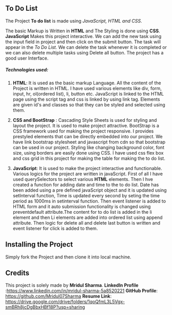 ## To Do List
The Project **To do list** is made using *JavaScript, HTML and CSS*.

The basic Markup is Written in **HTML** and The Styling is done using **CSS**.
**JavaScript** Makes this project interactive.
 We can add the new task using the input field in project and then click on the submit button. The task will appear in the *To Do List.* We can delete the task whenever it is completed or we can also delete multiple tasks using Delete all button. The project has a good user Interface.  

 ##### Technologies used: 
 1. **HTML**: It is used as the basic markup Language. All the content of the Project is written in HTML. I have used various elements like div, form, input, hr, ol(ordered list), li, button etc. JavaScript is linked to the HTML page using the script tag and css is linked by using link tag. Elements are given id's and classes so that they can be styled and selected using them.

 2. **CSS and BootStrap** : Cascading Style Sheets is used for styling and layout the project. It is used to make project attractive. BootStrap is a CSS framework used for making the project responsive. I provides prestyled elements that can be directly embedded into our project. We have link bootstrap stylesheet and javascript from cdn so that bootstrap can be used in our project. Styling like changing background color, font size, using borders are easily done using CSS. I have used css flex box and css grid in this project for making the table for making the to do list.

 3. **JavaScript**: It is used to make the project interactive and functionable. Various logics for the project are written in javaScript. First of all I have used querySelectors to select various **HTML** elements. Then I hve created a function for adding date and time to the to do list. Date has been added using a pre defined javaScript object and it is updated using setInterval function, Time is updated every second by seting the time period as 1000ms in setinterval function. Then event listener is added to  HTML form and it auto submission functionality is changed using preventdefault attribute.The content for to do list is added in the li element and then Li elements are added into ordered list using append attribute. Then logic for delete all and delete last button is written and event listener for click is added to them.

 ## Installing the Project
  Simply fork the Project and then clone it into local machine.

 ## Credits
 This project is solely made by **Mridul Sharma**.
 **LinkedIn Profile** :https://www.linkedin.com/in/mridul-sharma-5a8520221
 **GitHub Profile**: https://github.com/Mridul07Sharma
 **Resume Link**:   https://drive.google.com/drive/folders/1qoQfmL3L5Vgx-smBRh8jcDgBbxHBf18P?usp=sharing